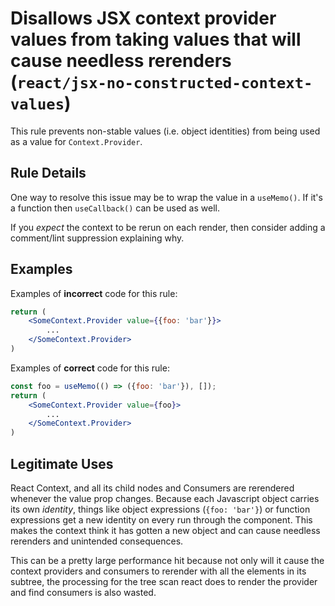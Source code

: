 # Disallows JSX context provider values from taking values that will cause needless rerenders (`react/jsx-no-constructed-context-values`)

<!-- end auto-generated rule header -->

This rule prevents non-stable values (i.e. object identities) from being used as a value for `Context.Provider`.

## Rule Details

One way to resolve this issue may be to wrap the value in a `useMemo()`. If it's a function then `useCallback()` can be used as well.

If you _expect_ the context to be rerun on each render, then consider adding a comment/lint suppression explaining why.

## Examples

Examples of **incorrect** code for this rule:

```jsx
return (
    <SomeContext.Provider value={{foo: 'bar'}}>
        ...
    </SomeContext.Provider>
)
```

Examples of **correct** code for this rule:

```jsx
const foo = useMemo(() => ({foo: 'bar'}), []);
return (
    <SomeContext.Provider value={foo}>
        ...
    </SomeContext.Provider>
)
```

## Legitimate Uses

React Context, and all its child nodes and Consumers are rerendered whenever the value prop changes. Because each Javascript object carries its own _identity_, things like object expressions (`{foo: 'bar'}`) or function expressions get a new identity on every run through the component. This makes the context think it has gotten a new object and can cause needless rerenders and unintended consequences.

This can be a pretty large performance hit because not only will it cause the context providers and consumers to rerender with all the elements in its subtree, the processing for the tree scan react does to render the provider and find consumers is also wasted.

